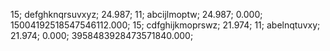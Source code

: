 15; defghknqrsuvxyz; 24.987; 11; abcijlmoptw; 24.987; 0.000; 15004192518547546112.000;
15; cdfghijkmoprswz; 21.974; 11; abelnqtuvxy; 21.974; 0.000; 3958483928473571840.000;
